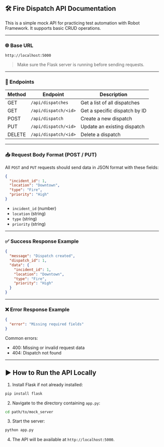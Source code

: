 ## 🛠️ Fire Dispatch API Documentation

This is a simple mock API for practicing test automation with Robot Framework. It supports basic CRUD operations.

---

### 🌐 Base URL

```
http://localhost:5000
```

> Make sure the Flask server is running before sending requests.

---

### 📡 Endpoints

| Method | Endpoint                  | Description                        |
|--------|---------------------------|------------------------------------|
| GET    | `/api/dispatches`         | Get a list of all dispatches       |
| GET    | `/api/dispatch/<id>`      | Get a specific dispatch by ID      |
| POST   | `/api/dispatch`           | Create a new dispatch              |
| PUT    | `/api/dispatch/<id>`      | Update an existing dispatch        |
| DELETE | `/api/dispatch/<id>`      | Delete a dispatch                  |

---

### 📥 Request Body Format (POST / PUT)

All `POST` and `PUT` requests should send data in JSON format with these fields:

```json
{
  "incident_id": 1,
  "location": "Downtown",
  "type": "Fire",
  "priority": "High"
}
```

- `incident_id` (number)
- `location` (string)
- `type` (string)
- `priority` (string)

---

### ✅ Success Response Example

```json
{
  "message": "Dispatch created",
  "dispatch_id": 1,
  "data": {
    "incident_id": 1,
    "location": "Downtown",
    "type": "Fire",
    "priority": "High"
  }
}
```

---

### ❌ Error Response Example

```json
{
  "error": "Missing required fields"
}
```

Common errors:
- 400: Missing or invalid request data
- 404: Dispatch not found

---

## ▶️ How to Run the API Locally

1. Install Flask if not already installed:

```bash
pip install flask
```

2. Navigate to the directory containing `app.py`:

```bash
cd path/to/mock_server
```

3. Start the server:

```bash
python app.py
```

4. The API will be available at `http://localhost:5000`.

